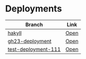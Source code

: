 # Deployments

| Branch | Link |
| --- | --- |
| [hakyll](https://github.com/visortelle/haskellfoundation.github.io/tree/) | [Open](https://visortelle.github.io/haskellfoundation.github.io/) |
| [gh23-deployment](https://github.com/visortelle/haskellfoundation.github.io/tree/gh23-deployment) | [Open](https://visortelle.github.io/haskellfoundation.github.io/branches/gh23-deployment) |
| [test-deployment-111](https://github.com/visortelle/haskellfoundation.github.io/tree/test-deployment-111) | [Open](https://visortelle.github.io/haskellfoundation.github.io/branches/test-deployment-111) |
